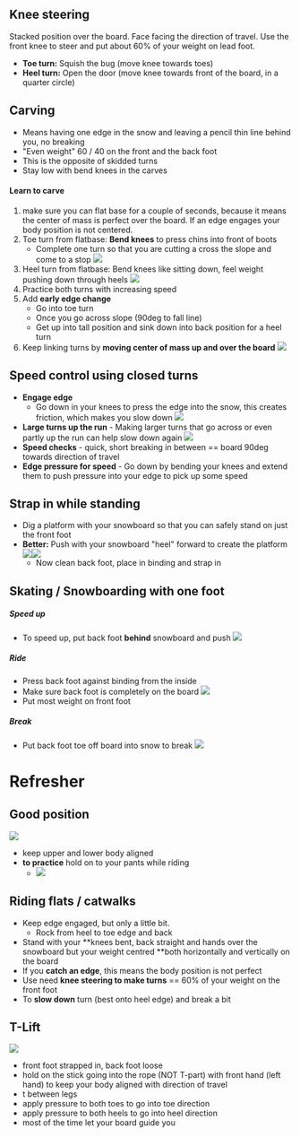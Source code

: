 ## Knee steering
Stacked position over the board. Face facing the direction of travel. Use the front knee to steer and put about 60% of your weight on lead foot.
- **Toe turn:** Squish the bug (move knee towards toes)
- **Heel turn:** Open the door (move knee towards front of the board, in a quarter circle)

## Carving
- Means having one edge in the snow and leaving a pencil thin line behind you, no breaking
- "Even weight" 60 / 40 on the front and the back foot
- This is the opposite of skidded turns
- Stay low with bend knees in the carves

#### Learn to carve
1. make sure you can flat base for a couple of seconds, because it means the center of mass is perfect over the board. If an edge engages your body position is not centered.
2. Toe turn from flatbase: **Bend knees** to press chins into front of boots
	- Complete one turn so that you are cutting a cross the slope and come to a stop
	   ![](/images/CleanShot%202025-01-01%20at%2022.34.13@2x.png)
3. Heel turn from flatbase: Bend knees like sitting down, feel weight pushing down through heels
	    ![](/images/CleanShot%202025-01-01%20at%2022.37.34@2x.png)
4. Practice both turns with increasing speed
5. Add **early edge change**
	- Go into toe turn
	- Once you go across slope (90deg to fall line)
	- Get up into tall position and sink down into back position for a heel turn
6. Keep linking turns by **moving center of mass up and over the board**
	   ![](/images/CleanShot%202025-01-01%20at%2022.43.13.gif)
## Speed control using closed turns
- **Engage edge**
	- Go down in your knees to press the edge into the snow, this creates friction, which makes you slow down
	  ![](/images/Stop.gif)
- **Large turns up the run**
		- Making larger turns that go across or even partly up the run can help slow down again
	  ![](/images/CleanShot%202024-01-14%20at%2010.57.06@2x.png)
- **Speed checks**
		- quick, short breaking in between == board 90deg towards direction of travel
- **Edge pressure for speed**
		- Go down by bending your knees and extend them to push pressure into your edge to pick up some speed

## Strap in while standing
- Dig a platform with your snowboard so that you can safely stand on just the front foot
- **Better:** Push with your snowboard "heel" forward to create the platform
	  ![](/images/CleanShot%202024-12-25%20at%2023.24.00@2x.png)![](/images/CleanShot%202024-12-25%20at%2023.24.36.gif)
	- Now clean back foot, place in binding and strap in

## Skating / Snowboarding with one foot

##### Speed up
- To speed up, put back foot **behind** snowboard and push
	  ![](/images/CleanShot%202025-01-01%20at%2022.04.07@2x.png)
##### Ride
- Press back foot against binding from the inside
- Make sure back foot is completely on the board
	   ![](/images/CleanShot%202025-01-01%20at%2022.06.09@2x.png)
- Put most weight on front foot
##### Break
- Put back foot toe off board into snow to break
  ![](/images/CleanShot%202025-01-01%20at%2022.08.02@2x.png)
# Refresher

## Good position
![](/images/CleanShot%202025-01-02%20at%2013.12.19@2x.png)
- keep upper and lower body aligned
- **to practice** hold on to your pants while riding
	- ![](/images/CleanShot%202025-01-02%20at%2013.13.04@2x.png)

## Riding flats / catwalks
- Keep edge engaged, but only a little bit.
	- Rock from heel to toe edge and back
- Stand with your **knees bent, back straight and hands over the snowboard but your weight centred **both horizontally and vertically on the board
- If you **catch an edge**, this means the body position is not perfect
- Use need **knee steering to make turns** == 60% of your weight on the front foot
- To **slow down** turn (best onto heel edge) and break a bit
## T-Lift
![](/images/Pasted%20image%2020240118151500.png)
- front foot strapped in, back foot loose
- hold on the stick going into the rope (NOT T-part) with front hand (left hand) to keep your body aligned with direction of travel
- t between legs
- apply pressure to both toes to go into toe direction
- apply pressure to both heels to go into heel direction
- most of the time let your board guide you